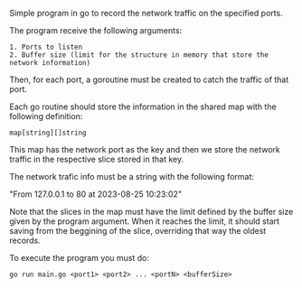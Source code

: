 Simple program in go to record the network traffic on the specified ports.

The program receive the following arguments:

    1. Ports to listen
    2. Buffer size (limit for the structure in memory that store the network information)

Then, for each port, a goroutine must be created to catch the traffic of that port.

Each go routine should store the information in the shared map with the following definition:

`map[string][]string`

This map has the network port as the key and then we store the network traffic in the respective slice stored in that key.

The network trafic info must be a string with the following format:

"From 127.0.0.1 to 80 at 2023-08-25 10:23:02"

Note that the slices in the map must have the limit defined by the buffer size given by the program argument. When it reaches the limit, it should start saving from the beggining of the slice, overriding that way the oldest records.

To execute the program you must do:

`go run main.go <port1> <port2> ... <portN> <bufferSize>`